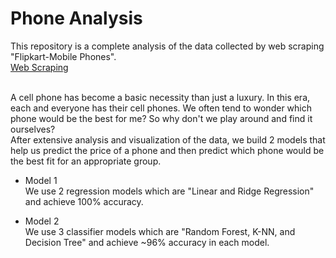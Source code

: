 # Phone Analysis
This repository is a complete analysis of the data collected by web scraping "Flipkart-Mobile Phones".<br>
[Web Scraping](https://github.com/ginelledsouza/Web-Scraping)<br><br>

A cell phone has become a basic necessity than just a luxury. In this era, each and everyone has their cell phones. We often tend to wonder which phone would be the best for me? So why don't we play around and find it ourselves? <br>
After extensive analysis and visualization of the data, we build 2 models that help us predict the price of a phone and then predict which phone would be the best fit for an appropriate group.

* Model 1 <br>
We use 2 regression models which are "Linear and Ridge Regression" and achieve 100% accuracy.

* Model 2 <br>
We use 3 classifier models which are "Random Forest, K-NN, and Decision Tree" and achieve ~96% accuracy in each model.
